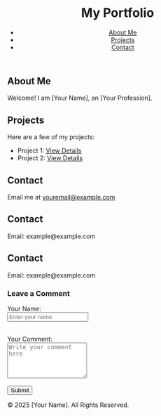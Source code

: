 <!DOCTYPE html>
<html lang="en">
<head>
  <meta charset="UTF-8">
  <meta name="viewport" content="width=device-width, initial-scale=1.0">
  <title>My Portfolio</title>
  <link rel="stylesheet" href="styles/style.css">
</head>
<body>
  <header>
    <h1>My Portfolio</h1>
    <nav>
      <ul>
        <li><a href="#about">About Me</a></li>
        <li><a href="#projects">Projects</a></li>
        <li><a href="#contact">Contact</a></li>
      </ul>
    </nav>
  </header>

  <section id="about">
    <h2>About Me</h2>
    <p>Welcome! I am [Your Name], an [Your Profession].</p>
  </section>

  <section id="projects">
    <h2>Projects</h2>
    <p>Here are a few of my projects:</p>
    <ul>
      <li>Project 1: <a href="#">View Details</a></li>
      <li>Project 2: <a href="#">View Details</a></li>
    </ul>
  </section>

  <section id="contact">
    <h2>Contact</h2>
    <p>Email me at <a href="mailto:youremail@example.com">youremail@example.com</a></p>
  </section>
  <section id="contact">
    <h2>Contact</h2>
    <p>Email: example@example.com</p>
    
<section id="contact">
  <h2>Contact</h2>
  <p>Email: example@example.com</p>
  
  <h3>Leave a Comment</h3>
  <form id="comment-form">
    <label for="name">Your Name:</label><br>
    <input type="text" id="name" name="name" placeholder="Enter your name" required><br><br>
    
  <label for="comment">Your Comment:</label><br>
    <textarea id="comment" name="comment" rows="5" placeholder="Write your comment here" required></textarea><br><br>
    <button type="submit">Submit</button>
  </form>
</section>
  
  <footer>
    <p>&copy; 2025 [Your Name]. All Rights Reserved.</p>
  </footer>
</body>
</html>
